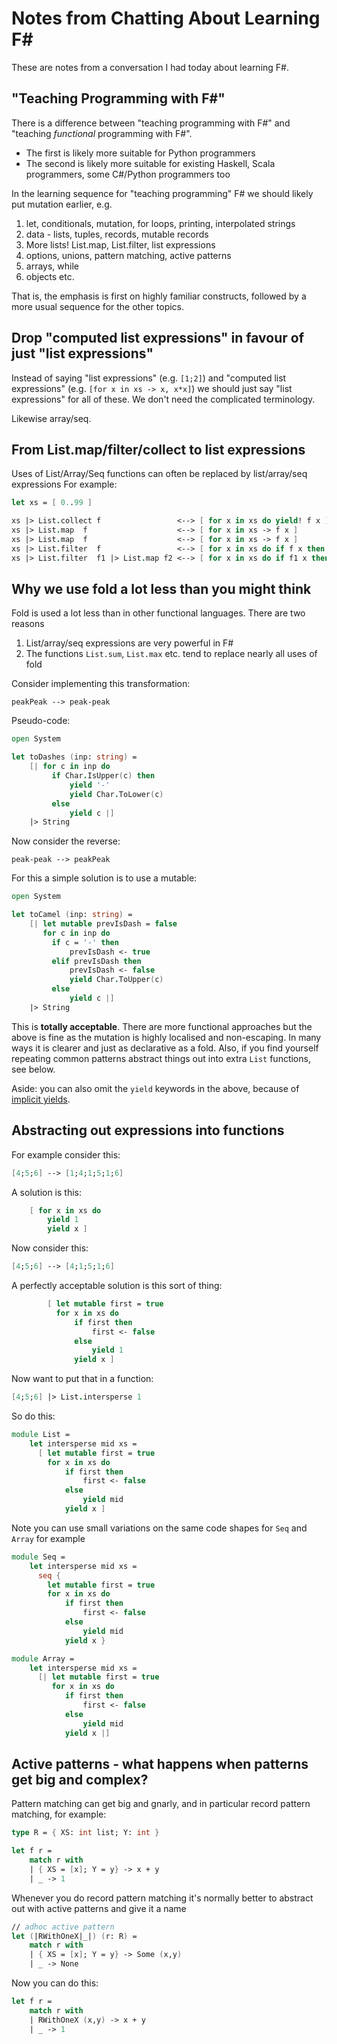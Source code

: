 # Notes from Chatting About Learning F#

These are notes from a conversation I had today about learning F#.

## "Teaching Programming with F#"

There is a difference between "teaching programming with F#" and "teaching *functional* programming with F#".

- The first is likely more suitable for Python programmers
- The second is likely more suitable for existing Haskell, Scala programmers, some C#/Python programmers too

In the learning sequence for "teaching programming" F# we should likely put mutation earlier, e.g.

1. let, conditionals, mutation, for loops, printing, interpolated strings
2. data - lists, tuples, records, mutable records
3. More lists!  List.map, List.filter, list expressions
4. options, unions, pattern matching, active patterns
5. arrays, while
6. objects etc.

That is, the emphasis is first on highly familiar constructs, followed by a more usual sequence for the other topics.

## Drop "computed list expressions" in favour of just "list expressions" 

Instead of saying "list expressions" (e.g. `[1;2]`) and "computed list expressions" (e.g. `[for x in xs -> x, x*x]`) 
we should just say "list expressions" for all of these. We don't need the complicated terminology.

Likewise array/seq.

## From List.map/filter/collect to list expressions 

Uses of List/Array/Seq functions can often be replaced by list/array/seq expressions
For example:

```fsharp
let xs = [ 0..99 ]

xs |> List.collect f                 <--> [ for x in xs do yield! f x ]
xs |> List.map  f                    <--> [ for x in xs -> f x ]
xs |> List.map  f                    <--> [ for x in xs -> f x ]
xs |> List.filter  f                 <--> [ for x in xs do if f x then yield x ]
xs |> List.filter  f1 |> List.map f2 <--> [ for x in xs do if f1 x then yield f2 x ]
```

## Why we use fold a lot less than you might think

Fold is used a lot less than in other functional languages.  There are two reasons
1. List/array/seq expressions are very powerful in F# 
2. The functions `List.sum`, `List.max` etc. tend to replace nearly all uses of fold

Consider implementing this transformation:
```
peakPeak --> peak-peak
```

Pseudo-code:
```fsharp
open System

let toDashes (inp: string) =
    [| for c in inp do
         if Char.IsUpper(c) then
             yield '-'
             yield Char.ToLower(c) 
         else
             yield c |]
    |> String
```

Now consider the reverse:
```
peak-peak --> peakPeak
```
For this a simple solution is to use a mutable:
```fsharp
open System

let toCamel (inp: string) =
    [| let mutable prevIsDash = false
       for c in inp do
         if c = '-' then
             prevIsDash <- true
         elif prevIsDash then
             prevIsDash <- false
             yield Char.ToUpper(c) 
         else
             yield c |]
    |> String
```
This is **totally acceptable**.  There are more functional approaches but the above is fine as the mutation is highly localised and non-escaping. In many
ways it is clearer and just as declarative as a fold.  Also, if you find yourself repeating
common patterns abstract things out into extra `List` functions, see below.

Aside: you can also omit the `yield` keywords in the above, because of [implicit yields](https://github.com/fsharp/fslang-design/blob/main/FSharp-4.7/FS-1069-implicit-yields.md).

## Abstracting out expressions into functions

For example consider this:
```fsharp
[4;5;6] --> [1;4;1;5;1;6]
```
A solution is this:
```fsharp
    [ for x in xs do
        yield 1
        yield x ]
```

Now consider this:
```fsharp
[4;5;6] --> [4;1;5;1;6]
```
A perfectly acceptable solution is this sort of thing:
```fsharp
        [ let mutable first = true
          for x in xs do
              if first then
                  first <- false
              else
                  yield 1
              yield x ]
```
Now want to put that in a function:
```fsharp
[4;5;6] |> List.intersperse 1
```
So do this:
```fsharp
module List =
    let intersperse mid xs =
      [ let mutable first = true
        for x in xs do
            if first then
                first <- false
            else
                yield mid
            yield x ]
```
Note you can use small variations on the same code shapes for `Seq` and `Array` for example
```fsharp
module Seq =
    let intersperse mid xs =
      seq { 
        let mutable first = true
        for x in xs do
            if first then
                first <- false
            else
                yield mid
            yield x }

module Array =
    let intersperse mid xs =
      [| let mutable first = true
         for x in xs do
            if first then
                first <- false
            else
                yield mid
            yield x |]
```

## Active patterns - what happens when patterns get big and complex?

Pattern matching can get big and gnarly, and in particular record pattern matching, for example:

```fsharp
type R = { XS: int list; Y: int }

let f r = 
    match r with 
    | { XS = [x]; Y = y} -> x + y
    | _ -> 1
```
Whenever you do record pattern matching it's normally better to abstract out with active patterns and give it a name
```fsharp
// adhoc active pattern
let (|RWithOneX|_|) (r: R) =
    match r with
    | { XS = [x]; Y = y} -> Some (x,y)
    | _ -> None
```
Now you can do this:
```fsharp
let f r =
    match r with 
    | RWithOneX (x,y) -> x + y
    | _ -> 1
```

